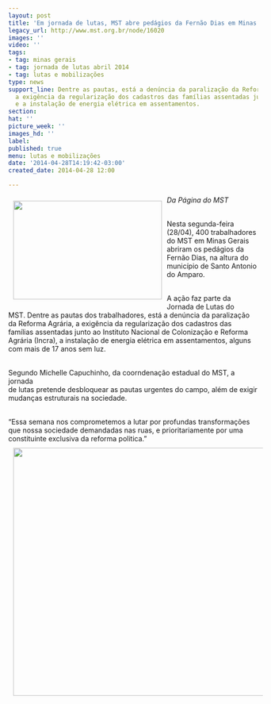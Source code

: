 ```yaml
---
layout: post
title: 'Em jornada de lutas, MST abre pedágios da Fernão Dias em Minas Gerais '
legacy_url: http://www.mst.org.br/node/16020
images: ''
video: ''
tags:
- tag: minas gerais
- tag: jornada de lutas abril 2014
- tag: lutas e mobilizações
type: news
support_line: Dentre as pautas, está a denúncia da paralização da Reforma Agrária,
  a exigência da regularização dos cadastros das famílias assentadas junto ao Incra
  e a instalação de energia elétrica em assentamentos.
section: 
hat: ''
picture_week: ''
images_hd: ''
label: 
published: true
menu: lutas e mobilizações
date: '2014-04-28T14:19:42-03:00'
created_date: 2014-04-28 12:00

---
```

<p><img style="float: left; margin: 10px;" src="http://www.antigo.mst.org.br/sites/default/files/mg1_0.jpg" alt="" width="300" height="199"></p><div><em>Da Página do MST</em></div><p><br>Nesta segunda-feira (28/04), 400 trabalhadores do MST em&nbsp;Minas Gerais abriram os pedágios da Fernão Dias, na altura do município de Santo Antonio do Amparo.</p><p><br>A ação faz parte da Jornada de Lutas&nbsp;do MST.&nbsp;Dentre as pautas dos trabalhadores, está a denúncia da paralização da Reforma Agrária, a exigência da regularização dos cadastros das famílias assentadas junto ao Instituto Nacional de Colonização e Reforma Agrária (Incra), a instalação de energia elétrica em assentamentos, alguns com mais de 17 anos sem luz.<br>&nbsp;</p><p>Segundo Michelle Capuchinho, da coorndenação estadual do MST, a jornada<br>de lutas pretende desbloquear as pautas urgentes do campo, além de exigir mudanças estruturais na sociedade.<br>&nbsp;</p><p>“Essa semana nos comprometemos a lutar por profundas transformações que nossa sociedade demandadas nas ruas, e prioritariamente por uma constituinte exclusiva da reforma politica.”<img style="margin: 10px;" src="http://www.antigo.mst.org.br/sites/default/files/mst%20%202.jpg" alt="" width="600" height="500"></p>
